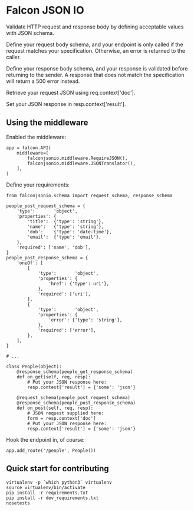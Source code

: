 # Falcon JSON IO

Validate HTTP request and response body by defining acceptable values with JSON
schema.

Define your request body schema, and your endpoint is only called if the
request matches your specification.  Otherwise, an error is returned to the
caller.

Define your response body schema, and your response is validated before
returning to the sender.  A response that does not match the specification will
return a 500 error instead.

Retrieve your request JSON using req.context['doc'].

Set your JSON response in resp.context['result'].

## Using the middleware

Enabled the middleware:

```
app = falcon.API(
    middleware=[
        falconjsonio.middleware.RequireJSON(),
        falconjsonio.middleware.JSONTranslator(),
    ],
)
```

Define your requirements:

```
from falconjsonio.schema import request_schema, response_schema

people_post_request_schema = {
    'type':       'object',
    'properties': {
        'title':  {'type': 'string'},
        'name':   {'type': 'string'},
        'dob':    {'type': 'date-time'},
        'email':  {'type': 'email'},
    },
    'required': ['name', 'dob'],
}
people_post_response_schema = {
    'oneOf': [
        {
            'type':       'object',
            'properties': {
                'href': {'type': uri'},
            },
            'required': ['uri'],
        },
        {
            'type':       'object',
            'properties': {
                'error': {'type': 'string'},
            },
            'required': ['error'],
        },
    ],
}

# ...

class People(object):
    @response_schema(people_get_response_schema)
    def on_get(self, req, resp):
        # Put your JSON response here:
        resp.context['result'] = {'some': 'json'}

    @request_schema(people_post_request_schema)
    @response_schema(people_post_response_schema)
    def on_post(self, req, resp):
        # JSON request supplied here:
        form = resp.context['doc']
        # Put your JSON response here:
        resp.context['result'] = {'some': 'json'}
```

Hook the endpoint in, of course:

```
app.add_route('/people', People())
```

## Quick start for contributing

    virtualenv -p `which python3` virtualenv
    source virtualenv/bin/activate
    pip install -r requirements.txt
    pip install -r dev_requirements.txt
    nosetests

